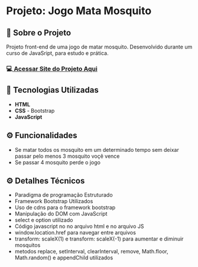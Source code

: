 <h1>Projeto: Jogo Mata Mosquito</h1>

<h2>📌 Sobre o Projeto</h2>
<p>Projeto front-end de uma jogo de matar mosquito. Desenvolvido durante um curso de JavaSript, para estudo e prática.</p>

<h3>💻<a href="https://deangelleses.github.io/jogo_mata_mosquito-HTML-CSS-Bootstrap-JavaScript/index.html" target="_blank"> Acessar Site do Projeto Aqui</a></h3>

<h2>🚀 Tecnologias Utilizadas</h2>
<ul>
  <li><b>HTML</b></li>
  <li><b>CSS</b> - Bootstrap</li>
  <li><b>JavaScript</b></li>
</ul>

<h2>⚙️ Funcionalidades</h2>
<ul>
  <li>Se matar todos os mosquito em um determinado tempo sem deixar passar pelo menos 3 mosquito voçê vence</li>
  <li>Se passar 4 mosquito perde o jogo</li>
</ul>

<h2>⚙️ Detalhes Técnicos</h2>
<ul>
  <li>Paradigma de programação Estruturado</li>
  <li>Framework Bootstrap Utilizados</li>
  <li>Uso de cdns para o framework bootstrap</li>
  <li>Manipulação do DOM com JavaScript</li>
  <li>select e option utilizado</li>
  <li>Código javascript no no arquivo html e no arquivo JS</li>
  <li>window.location.href para navegar entre arquivos</li>
  <li>transform: scaleX(1) e transform: scaleX(-1) para aumentar e diminuir mosquitos</li>
  <li>metodos replace, setInterval, clearInterval, remove, Math.floor, Math.random() e appendChild utilizados</li>
</ul>
